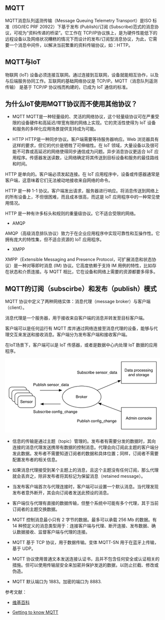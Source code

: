 ## MQTT
MQTT消息队列遥测传输（Message Queuing Telemetry Transport）是ISO 标准（ISO/IEC PRF 20922）下基于发布 (Publish)/订阅 (Subscribe)范式的消息协议，可视为“资料传递的桥梁”。它工作在 TCP/IP协议族上，是为硬件性能低下的远程设备以及网络状况糟糕的情况下而设计的发布/订阅型消息协议，为此，它需要一个消息中间件，以解决当前繁重的资料传输协议，如：HTTP。 

## MQTT与IoT
物联网 (IoT) 设备必须连接互联网。通过连接到互联网，设备就能相互协作，以及与后端服务协同工作。互联网的基础网络协议是 TCP/IP。MQTT（消息队列遥测传输） 是基于 TCP/IP 协议栈而构建的，已成为 IoT 通信的标准。

## 为什么IoT使用MQTT协议而不使用其他协议？

* MQTT 
MQTT是一种轻量级的、灵活的网络协议，这个轻量级协议可在严重受限的设备硬件和高延迟/带宽有限的网络上实现。它的灵活性使得为 IoT 设备和服务的多样化应用场景提供支持成为可能。

* HTTP 
HTTP是一种同步协议。客户端需要等待服务器响应。Web 浏览器具有这样的要求，但它的代价是牺牲了可伸缩性。在 IoT 领域，大量设备以及很可能不可靠或高延迟的网络使得同步通信成为问题。异步消息协议更适合 IoT 应用程序。传感器发送读数，让网络确定将其传送到目标设备和服务的最佳路线和时间。

HTTP 是单向的。客户端必须发起连接。在 IoT 应用程序中，设备或传感器通常是客户端，这意味着它们无法被动地接收来自网络的命令。

HTTP 是一种 1-1 协议。客户端发出请求，服务器进行响应。将消息传送到网络上的所有设备上，不但很困难，而且成本很高，而这是 IoT 应用程序中的一种常见使用情况。

HTTP 是一种有许多标头和规则的重量级协议。它不适合受限的网络。

* AMQP

AMQP（高级消息排队协议）致力于在企业应用程序中实现可靠性和互操作性。它拥有庞大的特性集，但不适合资源的 IoT 应用程序。

* XMPP

XMPP（Extensible Messaging and Presence Protocol，可扩展消息和状态协议）是一种对等即时消息 (IM) 协议。它高度依赖于支持 IM 用例的特性，比如存在状态和介质连接。与 MQTT 相比，它在设备和网络上需要的资源都要多得多。

## MQTT的订阅（subscirbe）和发布（publish）模式

MQTT 协议中定义了两种网络实体：消息代理（message broker）与客户端（client）。

消息代理是一个服务器，用于接收来自客户端的消息并转发至目标客户端。

客户端可以是任何运行有 MQTT 库并通过网络连接至消息代理的设备，能够与代理交互来发送和接收消息。客户端分为发布客户端和接收客户端。

在IoT场景下，客户端可以是 IoT 传感器，或者是数据中心内处理 IoT 数据的应用程序。


![IOT的MQTT订阅者和发布者模式](./IOT的MQTT订阅者和发布者模式.png)

- 信息的传输是通过主题（topic）管理的。发布者有需要分发的数据时，其向连接的消息代理发送携带有数据的控制消息。代理会向订阅此主题的客户端分发此数据。发布者不需要知道订阅者的数据和具体位置；同样，订阅者不需要配置发布者的相关信息。

- 如果消息代理接受到某个主题上的消息，且这个主题没有任何订阅，那么代理就会丢弃之，除非发布者将其标记为保留消息（retained message）。

- 当发布客户端首次与代理连接时，客户端可以设置一个默认消息。当代理发现发布者意外断开，其会向订阅者发送此预设的消息。

- 客户端仅与代理有直接的数据传输，但整个系统中可能有多个代理，其于当前订阅者的主题交换数据。

- MQTT 控制消息最小只有 2 字节的数据。最多可以承载 256 Mb 的数据。有 14 种预定义的消息类型用于：连接客户端与代理、断开连接、发布数据、确认数据接收、监督客户端与代理的连接。

- MQTT 基于 TCP 协议，用于数据传输。变体 MQTT-SN 用于在蓝牙上传输，基于 UDP。

- MQTT 协议使用普通文本发送连接认证书，且并不包含任何安全或认证相关的措施。但可以使用传输层安全来加密并保护发送的数据，以防止拦截、修改或伪造。

- MQTT 默认端口为 1883。加密的端口为 8883.

参考文献：

- [维基百科](https://zh.wikipedia.org/wiki/MQTT)

- [Getting to know MQTT](https://developer.ibm.com/articles/iot-mqtt-why-good-for-iot/)





